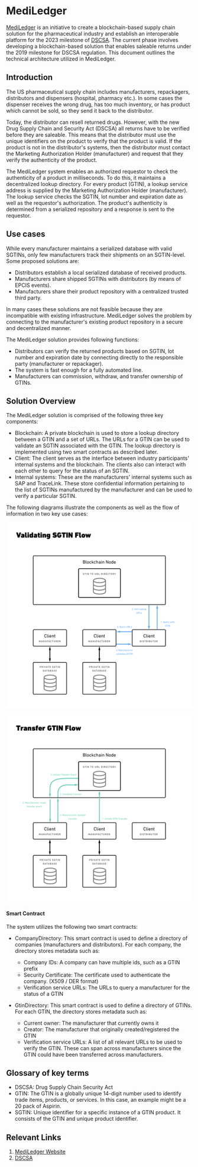 # MediLedger

[MediLedger](https://www.mediledger.com/) is an initiative to create a blockchain-based supply chain solution for the pharmaceutical industry and establish an interoperable platform for the 2023 milestone of [DSCSA](https://www.fda.gov/Drugs/DrugSafety/DrugIntegrityandSupplyChainSecurity/DrugSupplyChainSecurityAct/). The current phase involves developing a blockchain-based solution that enables saleable returns under the 2019 milestone for DSCSA regulation. This document outlines the technical architecture utilized in MediLedger.

## Introduction

The US pharmaceutical supply chain includes manufacturers, repackagers, distributors and dispensers (hospital, pharmacy etc.).  In some cases the dispenser receives the wrong drug, has too much inventory, or has product which cannot be sold, so they send it back to the distributor.

Today, the distributor can resell returned drugs. However, with the new Drug Supply Chain and Security Act (DSCSA) all returns have to be verified before they are saleable. This means that the distributor must use the unique identifiers on the product to verify that the product is valid. If the product is not in the distributor's systems, then the distributor must contact the Marketing Authorization Holder (manufacturer) and request that they verify the authenticity of the product.

The MediLedger system enables an authorized requestor to check the authenticity of a product in milliseconds. To do this, it maintains a decentralized lookup directory. For every product (GTIN), a lookup service address is supplied by the Marketing Authorization Holder (manufacturer). The lookup service checks the SGTIN, lot number and expiration date as well as the requestor's authorization. The product's authenticity is determined from a serialized repository and a response is sent to the requestor.

## Use cases

While every manufacturer maintains a serialized database with valid SGTINs, only few manufacturers track their shipments on an SGTIN-level.
Some proposed solutions are:

* Distributors establish a local serialized database of received products.
* Manufacturers share shipped SGTINs with distributors (by means of EPCIS events).
* Manufacturers share their product repository with a centralized trusted third party.

In many cases these solutions are not feasible because they are incompatible with existing infrastructure.
MediLedger solves the problem by connecting to the manufacturer's existing product repository in a secure and decentralized manner.

The MediLedger solution provides following functions:
* Distributors can verify the returned products based on SGTIN, lot number and expiration date by connecting directly to the responsible party (manufacturer or repackager).
* The system is fast enough for a fully automated line.
* Manufacturers can commission, withdraw, and transfer ownership of GTINs.

## Solution Overview

The MediLedger solution is comprised of the following three key components:
* Blockchain: A private blockchain is used to store a lookup directory between a GTIN and a set of URLs. The URLs for a GTIN can be used to validate an SGTIN associated with the GTIN. The lookup directory is implemented using two smart contracts as described later.
* Client: The client serves as the interface between industry participants' internal systems and the blockchain. The clients also can interact with each other to query for the status of an SGTIN.
* Internal systems: These are the manufacturers' internal systems such as SAP and TraceLink. These store confidential information pertaining to the list of SGTINs manufactured by the manufacturer and can be used to verify a particular SGTIN.

The following diagrams illustrate the components as well as the flow of information in two key use cases:

![Validating a GTIN](validate-sgtin.png)

![Transferring a GTIN](transfer-gtin.png)

#### Smart Contract

The system utilizes the following two smart contracts:

* CompanyDirectory:
This smart contract is used to define a directory of companies (manufacturers and distributors). For each company, the directory stores metadata such as:
  * Company IDs: A company can have multiple ids, such as a GTIN prefix
  * Security Certificate: The certificate used to authenticate the company. (X509 / DER format)
  * Verification service URLs: The URLs to query a manufacturer for the status of a GTIN

* GtinDirectory:
This smart contract is used to define a directory of GTINs. For each GTIN, the directory stores metadata such as:
  * Current owner: The manufacturer that currently owns it
  * Creator: The manufacturer that originally created/registered the GTIN
  * Verification service URLs: A list of all relevant URLs to be used to verify the GTIN. These can span across manufacturers since the GTIN could have been transferred across manufacturers.


## Glossary of key terms

* DSCSA: Drug Supply Chain Security Act
* GTIN: The GTIN is a globally unique 14-digit number used to identify trade items, products, or services. In this case, an example might be a 20 pack of Aspirin.
* SGTIN: Unique identifier for a specific instance of a GTIN product. It consists of the GTIN and unique product identifier.

## Relevant Links

1. [MediLedger Website](https://www.mediledger.com/)
2. [DSCSA](https://www.fda.gov/Drugs/DrugSafety/DrugIntegrityandSupplyChainSecurity/DrugSupplyChainSecurityAct/)
